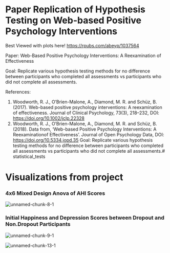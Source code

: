 # Paper Replication of Hypothesis Testing on Web-based Positive Psychology Interventions

Best Viewed with plots here! https://rpubs.com/abeyp/1037564


Paper: Web-Based Positive Psychology Interventions: A Reexamination of Effectiveness

Goal: Replicate various hypothesis testing methods for no difference between participants who completed all assessments vs participants who did not complete all assessments.

References:

1. Woodworth, R. J., O’Brien-Malone, A., Diamond, M. R. and Schüz, B. (2017). Web-based positive psychology interventions: A reexamination of effectiveness. Journal of Clinical Psychology, 73(3), 218–232, DOI: https://doi.org/10.1002/jclp.22328
2. Woodworth, R. J., O’Brien-Malone, A., Diamond, M. R. and Schüz, B. (2018). Data from, ‘Web-based Positive Psychology Interventions: A Reexaminationof Effectiveness’. Journal of Open Psychology Data, DOI: https://doi.org/10.5334.jopd.35
Goal: Replicate various hypothesis testing methods for no difference between participants who completed all assessments vs participants who did not complete all assessments.# statistical_tests

# Visualizations from project

### 4x6 Mixed Design Anova of AHI Scores
![unnamed-chunk-8-1](https://user-images.githubusercontent.com/87784458/236357365-a7d852a9-3f13-4004-8127-9bb43dc12be9.png)

### Initial Happiness and Depression Scores between Dropout and Non.Dropout Participants

![unnamed-chunk-9-1](https://user-images.githubusercontent.com/87784458/236087868-dda0dcb2-a350-4df1-853a-279713e88568.png)


![unnamed-chunk-13-1](https://user-images.githubusercontent.com/87784458/236087951-9278dd77-dc75-4aa8-b376-a33c9288d02d.png)

